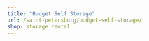 ```yaml
---
title: "Budget Self Storage"
url: /saint-petersburg/budget-self-storage/
shop: storage rental
---
```

